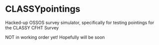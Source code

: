 # CLASSYpointings
Hacked-up OSSOS survey simulator, specifically for testing pointings for the CLASSY CFHT Survey

NOT in working order yet!  Hopefully will be soon